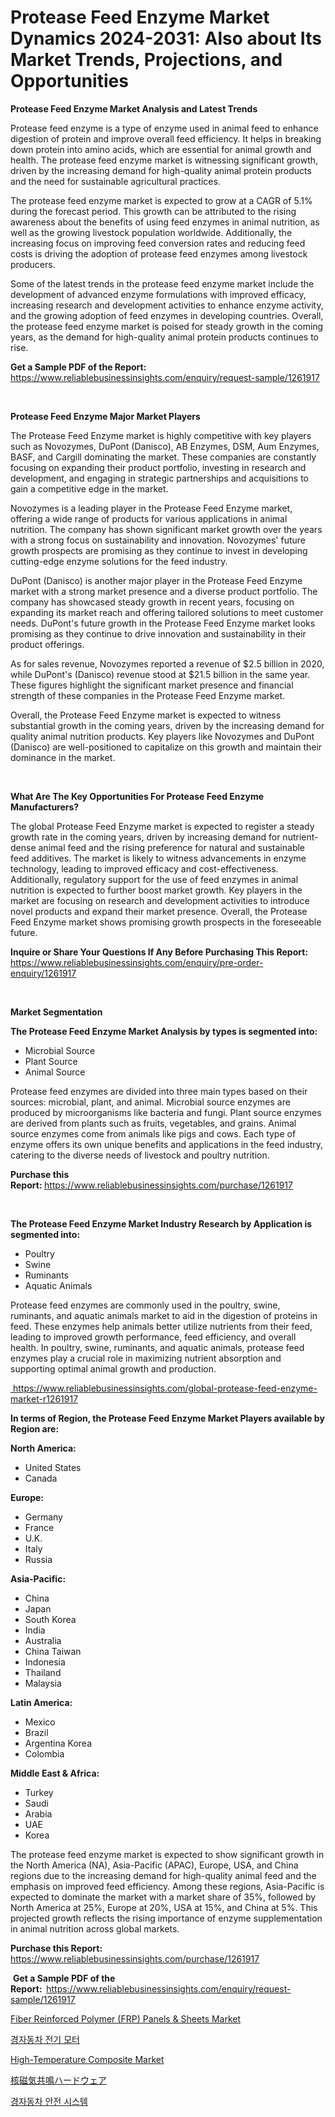 <p><h1>Protease Feed Enzyme Market Dynamics 2024-2031: Also about Its Market Trends, Projections, and Opportunities</h1></p><p><strong>Protease Feed Enzyme Market Analysis and Latest Trends</strong></p>
<p><p>Protease feed enzyme is a type of enzyme used in animal feed to enhance digestion of protein and improve overall feed efficiency. It helps in breaking down protein into amino acids, which are essential for animal growth and health. The protease feed enzyme market is witnessing significant growth, driven by the increasing demand for high-quality animal protein products and the need for sustainable agricultural practices. </p><p>The protease feed enzyme market is expected to grow at a CAGR of 5.1% during the forecast period. This growth can be attributed to the rising awareness about the benefits of using feed enzymes in animal nutrition, as well as the growing livestock population worldwide. Additionally, the increasing focus on improving feed conversion rates and reducing feed costs is driving the adoption of protease feed enzymes among livestock producers.</p><p>Some of the latest trends in the protease feed enzyme market include the development of advanced enzyme formulations with improved efficacy, increasing research and development activities to enhance enzyme activity, and the growing adoption of feed enzymes in developing countries. Overall, the protease feed enzyme market is poised for steady growth in the coming years, as the demand for high-quality animal protein products continues to rise.</p></p>
<p><strong>Get a Sample PDF of the Report:&nbsp;</strong> <a href="https://www.reliablebusinessinsights.com/enquiry/request-sample/1261917">https://www.reliablebusinessinsights.com/enquiry/request-sample/1261917</a></p>
<p>&nbsp;</p>
<p><strong>Protease Feed Enzyme Major Market Players</strong></p>
<p><p>The Protease Feed Enzyme market is highly competitive with key players such as Novozymes, DuPont (Danisco), AB Enzymes, DSM, Aum Enzymes, BASF, and Cargill dominating the market. These companies are constantly focusing on expanding their product portfolio, investing in research and development, and engaging in strategic partnerships and acquisitions to gain a competitive edge in the market.</p><p>Novozymes is a leading player in the Protease Feed Enzyme market, offering a wide range of products for various applications in animal nutrition. The company has shown significant market growth over the years with a strong focus on sustainability and innovation. Novozymes' future growth prospects are promising as they continue to invest in developing cutting-edge enzyme solutions for the feed industry.</p><p>DuPont (Danisco) is another major player in the Protease Feed Enzyme market with a strong market presence and a diverse product portfolio. The company has showcased steady growth in recent years, focusing on expanding its market reach and offering tailored solutions to meet customer needs. DuPont's future growth in the Protease Feed Enzyme market looks promising as they continue to drive innovation and sustainability in their product offerings.</p><p>As for sales revenue, Novozymes reported a revenue of $2.5 billion in 2020, while DuPont's (Danisco) revenue stood at $21.5 billion in the same year. These figures highlight the significant market presence and financial strength of these companies in the Protease Feed Enzyme market.</p><p>Overall, the Protease Feed Enzyme market is expected to witness substantial growth in the coming years, driven by the increasing demand for quality animal nutrition products. Key players like Novozymes and DuPont (Danisco) are well-positioned to capitalize on this growth and maintain their dominance in the market.</p></p>
<p>&nbsp;</p>
<p><strong>What Are The Key Opportunities For Protease Feed Enzyme Manufacturers?</strong></p>
<p><p>The global Protease Feed Enzyme market is expected to register a steady growth rate in the coming years, driven by increasing demand for nutrient-dense animal feed and the rising preference for natural and sustainable feed additives. The market is likely to witness advancements in enzyme technology, leading to improved efficacy and cost-effectiveness. Additionally, regulatory support for the use of feed enzymes in animal nutrition is expected to further boost market growth. Key players in the market are focusing on research and development activities to introduce novel products and expand their market presence. Overall, the Protease Feed Enzyme market shows promising growth prospects in the foreseeable future.</p></p>
<p><strong>Inquire or Share Your Questions If Any Before Purchasing This Report:</strong> <a href="https://www.reliablebusinessinsights.com/enquiry/pre-order-enquiry/1261917">https://www.reliablebusinessinsights.com/enquiry/pre-order-enquiry/1261917</a></p>
<p>&nbsp;</p>
<p><strong>Market Segmentation</strong></p>
<p><strong>The Protease Feed Enzyme Market Analysis by types is segmented into:</strong></p>
<p><ul><li>Microbial Source</li><li>Plant Source</li><li>Animal Source</li></ul></p>
<p><p>Protease feed enzymes are divided into three main types based on their sources: microbial, plant, and animal. Microbial source enzymes are produced by microorganisms like bacteria and fungi. Plant source enzymes are derived from plants such as fruits, vegetables, and grains. Animal source enzymes come from animals like pigs and cows. Each type of enzyme offers its own unique benefits and applications in the feed industry, catering to the diverse needs of livestock and poultry nutrition.</p></p>
<p><strong>Purchase this Report:&nbsp;</strong><a href="https://www.reliablebusinessinsights.com/purchase/1261917">https://www.reliablebusinessinsights.com/purchase/1261917</a></p>
<p>&nbsp;</p>
<p><strong>The Protease Feed Enzyme Market Industry Research by Application is segmented into:</strong></p>
<p><ul><li>Poultry</li><li>Swine</li><li>Ruminants</li><li>Aquatic Animals</li></ul></p>
<p><p>Protease feed enzymes are commonly used in the poultry, swine, ruminants, and aquatic animals market to aid in the digestion of proteins in feed. These enzymes help animals better utilize nutrients from their feed, leading to improved growth performance, feed efficiency, and overall health. In poultry, swine, ruminants, and aquatic animals, protease feed enzymes play a crucial role in maximizing nutrient absorption and supporting optimal animal growth and production.</p></p>
<p><a href="https://www.reliablebusinessinsights.com/global-protease-feed-enzyme-market-r1261917">&nbsp;https://www.reliablebusinessinsights.com/global-protease-feed-enzyme-market-r1261917</a></p>
<p><strong>In terms of Region, the Protease Feed Enzyme Market Players available by Region are:</strong></p>
<p>
    <p> <strong> North America: </strong>
        <ul>
            <li>United States</li>
            <li>Canada</li>
        </ul>
        </p> 
    <p> <strong> Europe: </strong>
        <ul>
            <li>Germany</li>
            <li>France</li>
            <li>U.K.</li>
            <li>Italy</li>
            <li>Russia</li>
        </ul>
        </p> 
    <p> <strong> Asia-Pacific: </strong>
        <ul>
            <li>China</li>
            <li>Japan</li>
            <li>South Korea</li>
            <li>India</li>
            <li>Australia</li>
            <li>China Taiwan</li>
            <li>Indonesia</li>
            <li>Thailand</li>
            <li>Malaysia</li>
        </ul>
        </p> 
    <p> <strong> Latin America: </strong>
        <ul>
            <li>Mexico</li>
            <li>Brazil</li>
            <li>Argentina Korea</li>
            <li>Colombia</li>
        </ul>
        </p> 
    <p> <strong> Middle East & Africa: </strong>
        <ul>
            <li>Turkey</li>
            <li>Saudi</li>
            <li>Arabia</li>
            <li>UAE</li>
            <li>Korea</li>
        </ul>
    </p>
    </p>
<p><p>The protease feed enzyme market is expected to show significant growth in the North America (NA), Asia-Pacific (APAC), Europe, USA, and China regions due to the increasing demand for high-quality animal feed and the emphasis on improved feed efficiency. Among these regions, Asia-Pacific is expected to dominate the market with a market share of 35%, followed by North America at 25%, Europe at 20%, USA at 15%, and China at 5%. This projected growth reflects the rising importance of enzyme supplementation in animal nutrition across global markets.</p></p>
<p><strong>Purchase this Report: </strong><a href="https://www.reliablebusinessinsights.com/purchase/1261917">https://www.reliablebusinessinsights.com/purchase/1261917</a></p>
<p>&nbsp;<strong>Get a Sample PDF of the Report:&nbsp;&nbsp;</strong><a href="https://www.reliablebusinessinsights.com/enquiry/request-sample/1261917">https://www.reliablebusinessinsights.com/enquiry/request-sample/1261917</a></p>
<p><strong></strong></p>
<p><p><a href="https://github.com/joannagoyvaerts/Market-Research-Report-List-3/blob/main/fiber-reinforced-polymer-frp-panels-sheets-market.md">Fiber Reinforced Polymer (FRP) Panels & Sheets Market</a></p><p><a href="https://github.com/admichael111/Market-Research-Report-List-1/blob/main/2725136142486.md">경자동차 전기 모터</a></p><p><a href="https://github.com/lubmix/Market-Research-Report-List-3/blob/main/high-temperature-composite-market.md">High-Temperature Composite Market</a></p><p><a href="https://github.com/LeoraEber/Market-Research-Report-List-1/blob/main/4222670136973.md">核磁気共鳴ハードウェア</a></p><p><a href="https://github.com/msujons1512/Market-Research-Report-List-1/blob/main/5128579142487.md">경자동차 안전 시스템</a></p></p>
